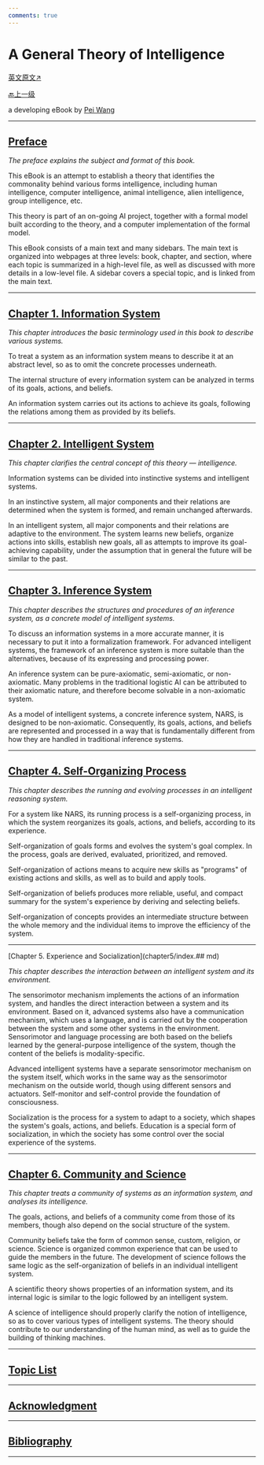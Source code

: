 ```yaml
---
comments: true
---
```


# A General Theory of Intelligence

[英文原文↗](https://cis.temple.edu/~pwang/GTI-book/)

[🔙上一级](../index.md)

a developing eBook by [Pei Wang](http://www.cis.temple.edu/~pwang/PeiWangCV.html)

* * *

## [Preface](preface.md)

_The preface explains the subject and format of this book._

This eBook is an attempt to establish a theory that identifies the commonality behind various forms intelligence, including human intelligence, computer intelligence, animal intelligence, alien intelligence, group intelligence, etc.

This theory is part of an on-going AI project, together with a formal model built according to the theory, and a computer implementation of the formal model.

This eBook consists of a main text and many sidebars. The main text is organized into webpages at three levels: book, chapter, and section, where each topic is summarized in a high-level file, as well as discussed with more details in a low-level file. A sidebar covers a special topic, and is linked from the main text.

* * *

## [Chapter 1. Information System](chapter1/index.md)

_This chapter introduces the basic terminology used in this book to describe various systems._

To treat a system as an information system means to describe it at an abstract level, so as to omit the concrete processes underneath.

The internal structure of every information system can be analyzed in terms of its goals, actions, and beliefs.

An information system carries out its actions to achieve its goals, following the relations among them as provided by its beliefs.

* * *

## [Chapter 2. Intelligent System](chapter2/index.md)

_This chapter clarifies the central concept of this theory — intelligence._

Information systems can be divided into instinctive systems and intelligent systems.

In an instinctive system, all major components and their relations are determined when the system is formed, and remain unchanged afterwards.

In an intelligent system, all major components and their relations are adaptive to the environment. The system learns new beliefs, organize actions into skills, establish new goals, all as attempts to improve its goal-achieving capability, under the assumption that in general the future will be similar to the past.

* * *

## [Chapter 3. Inference System](chapter3/index.md)

_This chapter describes the structures and procedures of an inference system, as a concrete model of intelligent systems._

To discuss an information systems in a more accurate manner, it is necessary to put it into a formalization framework. For advanced intelligent systems, the framework of an inference system is more suitable than the alternatives, because of its expressing and processing power.

An inference system can be pure-axiomatic, semi-axiomatic, or non-axiomatic. Many problems in the traditional logistic AI can be attributed to their axiomatic nature, and therefore become solvable in a non-axiomatic system.

As a model of intelligent systems, a concrete inference system, NARS, is designed to be non-axiomatic. Consequently, its goals, actions, and beliefs are represented and processed in a way that is fundamentally different from how they are handled in traditional inference systems.

* * *

## [Chapter 4. Self-Organizing Process](chapter4/index.md)

_This chapter describes the running and evolving processes in an intelligent reasoning system._

For a system like NARS, its running process is a self-organizing process, in which the system reorganizes its goals, actions, and beliefs, according to its experience.

Self-organization of goals forms and evolves the system's goal complex. In the process, goals are derived, evaluated, prioritized, and removed.

Self-organization of actions means to acquire new skills as "programs" of existing actions and skills, as well as to build and apply tools.

Self-organization of beliefs produces more reliable, useful, and compact summary for the system's experience by deriving and selecting beliefs.

Self-organization of concepts provides an intermediate structure between the whole memory and the individual items to improve the efficiency of the system.

* * *

[Chapter 5. Experience and Socialization](chapter5/index.## md)

_This chapter describes the interaction between an intelligent system and its environment._

The sensorimotor mechanism implements the actions of an information system, and handles the direct interaction between a system and its environment. Based on it, advanced systems also have a communication mechanism, which uses a language, and is carried out by the cooperation between the system and some other systems in the environment. Sensorimotor and language processing are both based on the beliefs learned by the general-purpose intelligence of the system, though the content of the beliefs is modality-specific.

Advanced intelligent systems have a separate sensorimotor mechanism on the system itself, which works in the same way as the sensorimotor mechanism on the outside world, though using different sensors and actuators. Self-monitor and self-control provide the foundation of consciousness.

Socialization is the process for a system to adapt to a society, which shapes the system's goals, actions, and beliefs. Education is a special form of socialization, in which the society has some control over the social experience of the systems.

* * *

## [Chapter 6. Community and Science](chapter6/index.md)

_This chapter treats a community of systems as an information system, and analyses its intelligence._

The goals, actions, and beliefs of a community come from those of its members, though also depend on the social structure of the system.

Community beliefs take the form of common sense, custom, religion, or science. Science is organized common experience that can be used to guide the members in the future. The development of science follows the same logic as the self-organization of beliefs in an individual intelligent system.

A scientific theory shows properties of an information system, and its internal logic is similar to the logic followed by an intelligent system.

A science of intelligence should properly clarify the notion of intelligence, so as to cover various types of intelligent systems. The theory should contribute to our understanding of the human mind, as well as to guide the building of thinking machines.

* * *

## [Topic List](topics/index.md)

* * *

## [Acknowledgment](acknowledgment.md)

* * *

## [Bibliography](bibliography.md)

* * *
